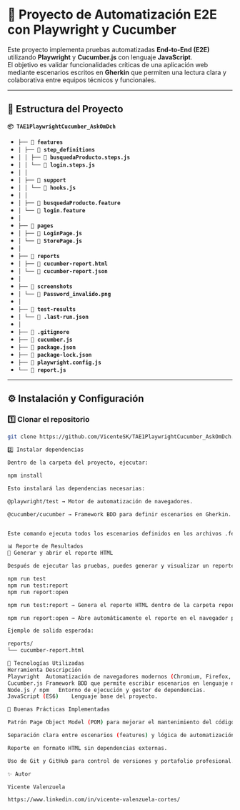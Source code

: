# 🧪 Proyecto de Automatización E2E con Playwright y Cucumber

Este proyecto implementa pruebas automatizadas **End-to-End (E2E)** utilizando **Playwright** y **Cucumber.js** con lenguaje **JavaScript**.  
El objetivo es validar funcionalidades críticas de una aplicación web mediante escenarios escritos en **Gherkin** que permiten una lectura clara y colaborativa entre equipos técnicos y funcionales.

---

## 📁 Estructura del Proyecto

**`📦 TAE1PlaywrightCucumber_AskOmDch `**
*  **`├── 📂 features `**
*  **`│ ├── 📂 step_definitions `**
*  **`│ │ ├── 📄 busquedaProducto.steps.js `**
*  **`│ │ └── 📄 login.steps.js`**
*  **`│ │`**
*  **`│ ├── 📂 support`**
*  **`│ │ └── 📄 hooks.js`**
*  **`│ │`**
*  **`│ ├── 📄 busquedaProducto.feature`**
*  **`│ └── 📄 login.feature`**
*  **`│`**
*  **`├── 📂 pages`**
*  **`│ ├── 📄 LoginPage.js`**
*  **`│ └── 📄 StorePage.js`**
*  **`│`**
*  **`├── 📂 reports`**
*  **`│ ├── 📄 cucumber-report.html`**
*  **`│ └── 📄 cucumber-report.json`**
*  **`│`**
*  **`├── 📂 screenshots`**
*  **`│ └── 📄 Password_invalido.png`**
*  **`│`**
*  **`├── 📂 test-results`**
*  **`│ └── 📄 .last-run.json`**
*  **`│`**
*  **`├── 📄 .gitignore`**
*  **`├── 📄 cucumber.js`**
*  **`├── 📄 package.json`**
*  **`├── 📄 package-lock.json`**
*  **`├── 📄 playwright.config.js`**
*  **`└── 📄 report.js`**



---

## ⚙️ Instalación y Configuración

### 1️⃣ Clonar el repositorio

```bash
git clone https://github.com/VicenteSK/TAE1PlaywrightCucumber_AskOmDch.git

2️⃣ Instalar dependencias

Dentro de la carpeta del proyecto, ejecutar:

npm install

Esto instalará las dependencias necesarias:

@playwright/test → Motor de automatización de navegadores.

@cucumber/cucumber → Framework BDD para definir escenarios en Gherkin.


Este comando ejecuta todos los escenarios definidos en los archivos .feature, utilizando Cucumber.js y Playwright.

📊 Reporte de Resultados
🧾 Generar y abrir el reporte HTML

Después de ejecutar las pruebas, puedes generar y visualizar un reporte interactivo en formato HTML:

npm run test
npm run test:report
npm run report:open

npm run test:report → Genera el reporte HTML dentro de la carpeta reports/.

npm run report:open → Abre automáticamente el reporte en el navegador por defecto (reports/cucumber-report.html).

Ejemplo de salida esperada:

reports/
└── cucumber-report.html

🧱 Tecnologías Utilizadas
Herramienta	Descripción
Playwright	Automatización de navegadores modernos (Chromium, Firefox, WebKit).
Cucumber.js	Framework BDD que permite escribir escenarios en lenguaje natural.
Node.js / npm	Entorno de ejecución y gestor de dependencias.
JavaScript (ES6)	Lenguaje base del proyecto.

🧩 Buenas Prácticas Implementadas

Patrón Page Object Model (POM) para mejorar el mantenimiento del código.

Separación clara entre escenarios (features) y lógica de automatización (steps/pages).

Reporte en formato HTML sin dependencias externas.

Uso de Git y GitHub para control de versiones y portafolio profesional.

✨ Autor

Vicente Valenzuela

https://www.linkedin.com/in/vicente-valenzuela-cortes/






